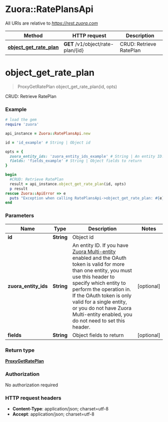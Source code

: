 # Zuora::RatePlansApi

All URIs are relative to *https://rest.zuora.com*

Method | HTTP request | Description
------------- | ------------- | -------------
[**object_get_rate_plan**](RatePlansApi.md#object_get_rate_plan) | **GET** /v1/object/rate-plan/{id} | CRUD: Retrieve RatePlan


# **object_get_rate_plan**
> ProxyGetRatePlan object_get_rate_plan(id, opts)

CRUD: Retrieve RatePlan



### Example
```ruby
# load the gem
require 'zuora'

api_instance = Zuora::RatePlansApi.new

id = 'id_example' # String | Object id

opts = { 
  zuora_entity_ids: 'zuora_entity_ids_example' # String | An entity ID. If you have [Zuora Multi-entity](https://knowledgecenter.zuora.com/BB_Introducing_Z_Business/Multi-entity) enabled and the OAuth token is valid for more than one entity, you must use this header to specify which entity to perform the operation in. If the OAuth token is only valid for a single entity, or you do not have Zuora Multi-entity enabled, you do not need to set this header. 
  fields: 'fields_example' # String | Object fields to return
}

begin
  #CRUD: Retrieve RatePlan
  result = api_instance.object_get_rate_plan(id, opts)
  p result
rescue Zuora::ApiError => e
  puts "Exception when calling RatePlansApi->object_get_rate_plan: #{e}"
end
```

### Parameters

Name | Type | Description  | Notes
------------- | ------------- | ------------- | -------------
 **id** | **String**| Object id | 
 **zuora_entity_ids** | **String**| An entity ID. If you have [Zuora Multi-entity](https://knowledgecenter.zuora.com/BB_Introducing_Z_Business/Multi-entity) enabled and the OAuth token is valid for more than one entity, you must use this header to specify which entity to perform the operation in. If the OAuth token is only valid for a single entity, or you do not have Zuora Multi-entity enabled, you do not need to set this header.  | [optional] 
 **fields** | **String**| Object fields to return | [optional] 

### Return type

[**ProxyGetRatePlan**](ProxyGetRatePlan.md)

### Authorization

No authorization required

### HTTP request headers

 - **Content-Type**: application/json; charset=utf-8
 - **Accept**: application/json; charset=utf-8



